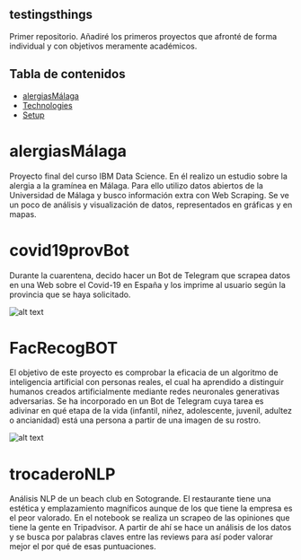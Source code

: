 
## testingsthings

Primer repositorio. Añadiré los primeros proyectos que afronté de forma individual y con objetivos meramente académicos.



## Tabla de contenidos
* [alergiasMálaga](#alergíasMálaga)
* [Technologies](#technologies)
* [Setup](#setup)


# alergiasMálaga 
Proyecto final del curso IBM Data Science. En él realizo un estudio sobre la alergia a la gramínea en Málaga. Para ello utilizo datos abiertos de la Universidad de Málaga y busco información extra con Web Scraping. Se ve un poco de análisis y visualización de datos, representados en gráficas y en mapas.



# covid19provBot
Durante la cuarentena, decido hacer un Bot de Telegram que scrapea datos en una Web sobre el Covid-19 en España y los imprime al usuario según la provincia que se haya solicitado.



![alt text](https://i.imgur.com/zmK7UgE.jpg)



# FacRecogBOT
El objetivo de este proyecto es comprobar la eficacia de un algoritmo de inteligencia artificial con personas reales, el cual ha aprendido a distinguir humanos creados artificialmente mediante redes neuronales generativas adversarias. Se ha incorporado en un Bot de Telegram cuya tarea es adivinar en qué etapa de la vida (infantil, niñez, adolescente, juvenil, adultez o ancianidad) está una persona a partir de una imagen de su rostro.



![alt text](https://i.imgur.com/1tIAYEr.jpg)



# trocaderoNLP
Análisis NLP de un beach club en Sotogrande. El restaurante tiene una estética y emplazamiento magníficos aunque de los que tiene la empresa es el peor valorado. En el notebook se realiza un scrapeo de las opiniones que tiene la gente en Tripadvisor. A partir de ahí se hace un análisis de los datos y se busca por palabras claves entre las reviews para así poder valorar mejor el por qué de esas puntuaciones.
